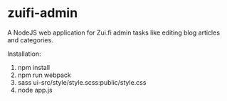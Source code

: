# zuifi-admin

A NodeJS web application for Zui.fi admin tasks like editing blog articles and categories.

Installation:
1. npm install
2. npm run webpack
3. sass ui-src/style/style.scss:public/style.css
4. node app.js
